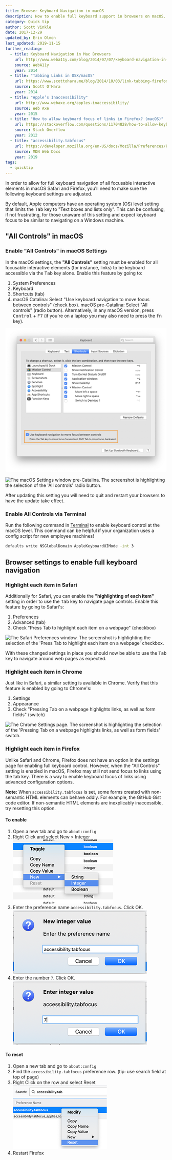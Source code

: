 ```yaml
---
title: Browser Keyboard Navigation in macOS
description: How to enable full keyboard support in browsers on macOS.
category: Quick tip
author: Scott Vinkle
date: 2017-12-29
updated_by: Erin Olmon
last_updated: 2019-11-15
further_reading:
  - title: Keyboard Navigation in Mac Browsers
    url: http://www.weba11y.com/blog/2014/07/07/keyboard-navigation-in-mac-browsers/
    source: WebA11y
    year: 2014
  - title: "Tabbing Links in OSX/macOS"
    url: https://www.scottohara.me/blog/2014/10/03/link-tabbing-firefox-osx.html
    source: Scott O'Hara
    year: 2014
  - title: "Apple’s Inaccessibility"
    url: http://www.webaxe.org/apples-inaccessibility/
    source: Web Axe
    year: 2015
  - title: "How to allow keyboard focus of links in Firefox? (macOS)"
    url: https://stackoverflow.com/questions/11704828/how-to-allow-keyboard-focus-of-links-in-firefox/11713537#11713537
    source: Stack Overflow
    year: 2012
  - title: "accessibility.tabfocus"
    url: https://developer.mozilla.org/en-US/docs/Mozilla/Preferences/Preference_reference/accessibility.tabfocus
    source: MDN Web Docs
    year: 2019
tags:
  - quicktip
---
```


In order to allow for full keyboard navigation of all focusable interactive elements in macOS Safari and Firefox, you'll need to make sure the following keyboard settings are adjusted.

By default, Apple computers have an operating system (OS) level setting that limits the <kbd>Tab</kbd> key to "Text boxes and lists only". This can be confusing, if not frustrating, for those unaware of this setting and expect keyboard focus to be similar to navigating on a Windows machine.


## "All Controls" in macOS

### Enable "All Controls" in macOS Settings

In the macOS settings, the **"All Controls"** setting must be enabled for all focusable interactive elements (for instance, links) to be keyboard accessible via the <kbd>Tab</kbd> key alone. Enable this feature by going to:

1. System Preferences
1. Keyboard
1. Shortcuts (tab)
1. macOS Catalina: Select "Use keyboard navigation to move focus between controls" (check box). macOS pre-Catalina: Select "All controls" (radio button). Alternatively, in any macOS version, press <kbd>Control</kbd> + <kbd>F7</kbd> (if you're on a laptop you may also need to press the <kbd>fn</kbd> key).

![The macOS (Catalina) Settings window. The screenshot is highlighting the selection of the 'Use keyboard navigation to move focus between controls' check box.](/img/posts/2017-12-29-macos-browser-keyboard-navigation/macos-catalina-settings-keyboard-shortcuts.png)

![The macOS Settings window pre-Catalina. The screenshot is highlighting the selection of the 'All controls' radio button.](/img/posts/2017-12-29-macos-browser-keyboard-navigation/macos-catalina-settings-keyboard-all-controls.png)

After updating this setting you will need to quit and restart your browsers to have the update take effect.

### Enable All Controls via Terminal

Run the following command in [Terminal](<https://en.m.wikipedia.org/wiki/Terminal_(macOS)>) to enable keyboard control at the macOS level. This command can be helpful if your organization uses a config script for new employee machines!

```bash
defaults write NSGlobalDomain AppleKeyboardUIMode -int 3
```

## Browser settings to enable full keyboard navigation

### Highlight each item in Safari

Additionally for Safari, you can enable the **"highlighting of each item"** setting in order to use the <kbd>Tab</kbd> key to navigate page controls. Enable this feature by going to Safari's:

1. Preferences
1. Advanced (tab)
1. Check "Press Tab to highlight each item on a webpage" (checkbox)

![The Safari Preferences window. The screenshot is highlighting the selection of the 'Press Tab to highlight each item on a webpage' checkbox.](/img/posts/2017-12-29-macos-browser-keyboard-navigation/safari-tab-to-highlight-each-item.png)

With these changed settings in place you should now be able to use the <kbd>Tab</kbd> key to navigate around web pages as expected.

### Highlight each item in Chrome

Just like in Safari, a similar setting is available in Chrome. Verify that this feature is enabled by going to Chrome's:

1. Settings
1. Appearance
1. Check "Pressing Tab on a webpage highlights links, as well as form fields" (switch)

![The Chrome Settings page. The screenshot is highlighting the selection of the 'Pressing Tab on a webpage highlights links, as well as form fields' switch.](/img/posts/2017-12-29-macos-browser-keyboard-navigation/chrome-pressing-tab.png)

### Highlight each item in Firefox

Unlike Safari and Chrome, Firefox does not have an option in the settings page for enabling full keyboard control. However, when the "All Controls" setting is enabled in macOS, Firefox may still not send focus to links using the tab key. There is a way to enable keyboard focus of links using advanced configuration options.

**Note:** When `accessibility.tabfocus` is set, some forms created with non-semantic HTML elements can behave oddly. For example, the GitHub Gist code editor. If non-semantic HTML elements are inexplicably inaccessible, try resetting this option.

#### To enable

<ol>
	<li>Open a new tab and go to <code>about:config</code></li>
	<li>Right Click and select New > Integer
	<img alt="The Firefox about:config add config menu. The screenshot is highlighting the selection of the New Integer configuration." src="/img/posts/2017-12-29-macos-browser-keyboard-navigation/firefox-add-config.png"></li>
	<li>Enter the preference name <code>accessibility.tabfocus</code>. Click OK.
	<img alt="The Firefox about:config add config menu. The screenshot is highlighting entering accessibility.tabfocus as a preference name." src="/img/posts/2017-12-29-macos-browser-keyboard-navigation/firefox-config-name.png"></li>
	<li>Enter the number <code>7</code>. Click OK.
	<img alt="The Firefox about:config add config dialog. The screenshot is highlighting entering 7 as a preference value." src="/img/posts/2017-12-29-macos-browser-keyboard-navigation/firefox-config-value.png"></li>
</ol>

#### To reset

<ol>
	<li>Open a new tab and go to <code>about:config</code></li>
	<li>Find the <code>accessibility.tabfocus</code> preference row. (tip: use search field at top of page)</li>
	<li>Right Click on the row and select Reset
	<img alt="The Firefox about:config right click menu. The screenshot is highlighting the selection of the Reset menu item." src="/img/posts/2017-12-29-macos-browser-keyboard-navigation/firefox-config-reset.png"></li>
	<li>Restart Firefox</li>
</ol>
